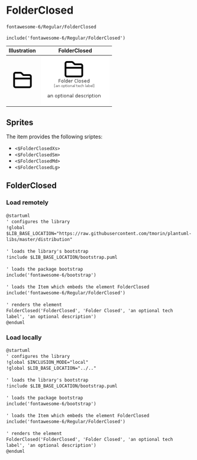 # FolderClosed


```text
fontawesome-6/Regular/FolderClosed
```

```text
include('fontawesome-6/Regular/FolderClosed')
```



| Illustration | FolderClosed |
| :---: | :---: |
| ![illustration for Illustration](../../fontawesome-6/Regular/FolderClosed.png) | ![illustration for FolderClosed](../../fontawesome-6/Regular/FolderClosed.Local.png) |



## Sprites
The item provides the following sriptes:

- `<$FolderClosedXs>`
- `<$FolderClosedSm>`
- `<$FolderClosedMd>`
- `<$FolderClosedLg>`





## FolderClosed

### Load remotely
```plantuml
@startuml
' configures the library
!global $LIB_BASE_LOCATION="https://raw.githubusercontent.com/tmorin/plantuml-libs/master/distribution"

' loads the library's bootstrap
!include $LIB_BASE_LOCATION/bootstrap.puml

' loads the package bootstrap
include('fontawesome-6/bootstrap')

' loads the Item which embeds the element FolderClosed
include('fontawesome-6/Regular/FolderClosed')

' renders the element
FolderClosed('FolderClosed', 'Folder Closed', 'an optional tech label', 'an optional description')
@enduml
```

### Load locally
```plantuml
@startuml
' configures the library
!global $INCLUSION_MODE="local"
!global $LIB_BASE_LOCATION="../.."

' loads the library's bootstrap
!include $LIB_BASE_LOCATION/bootstrap.puml

' loads the package bootstrap
include('fontawesome-6/bootstrap')

' loads the Item which embeds the element FolderClosed
include('fontawesome-6/Regular/FolderClosed')

' renders the element
FolderClosed('FolderClosed', 'Folder Closed', 'an optional tech label', 'an optional description')
@enduml
```

